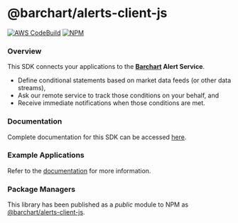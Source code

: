 # @barchart/alerts-client-js

[![AWS CodeBuild](https://codebuild.us-east-1.amazonaws.com/badges?uuid=eyJlbmNyeXB0ZWREYXRhIjoiSTdJZUtxS09SRUt6bzB1aCt3VUtIbVRzaGNZcXAxSTEwamcrdFBabmZMSVJIRm85V09teTR0R1JsNWEvcEFnZjRyZ3dIZ1VQM0h6SnY5bWM3TFpNM1AwPSIsIml2UGFyYW1ldGVyU3BlYyI6ImViT0ZkaHRGWGRvbXdmUHAiLCJtYXRlcmlhbFNldFNlcmlhbCI6MX0%3D&branch=master)](https://github.com/barchart/alerts-client-js)
[![NPM](https://img.shields.io/npm/v/@barchart/alerts-client-js)](https://www.npmjs.com/package/@barchart/alerts-client-js)

### Overview

This SDK connects your applications to the  **[Barchart](https://www.barchart.com) Alert Service**.

* Define conditional statements based on market data feeds (or other data streams),
* Ask our remote service to track those conditions on your behalf, and
* Receive immediate notifications when those conditions are met.

### Documentation

Complete documentation for this SDK can be accessed [here](https://barchart.github.io/alerts-client-js/).

### Example Applications

Refer to the [documentation](https://barchart.github.io/alerts-client-js/#/content/quick_start?id=sample-applications) for more information.

### Package Managers

This library has been published as a _public_ module to NPM as [@barchart/alerts-client-js](https://www.npmjs.com/package/@barchart/alerts-client-js).